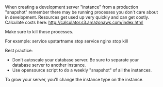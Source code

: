 When creating a development server "instance" from a production "snapshot" remember there may be running processes you don't care about in development.
Resources get used up very quickly and can get costly.
Calculate costs here:
http://calculator.s3.amazonaws.com/index.html

Make sure to kill those processes.

For example:
service upstartname stop
service nginx stop
kill <mongodb process id>


Best practice: 
* Don't autoscale your database server. Be sure to separate your database server to another instance.
* Use opensource script to do a weekly "snapshot" of all the instances.

To grow your server, you'll change the instance type on the instance.

